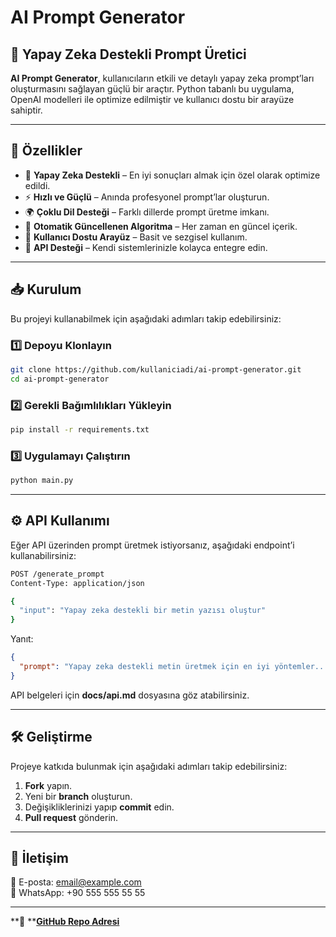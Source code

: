 # AI Prompt Generator

## 🚀 Yapay Zeka Destekli Prompt Üretici

**AI Prompt Generator**, kullanıcıların etkili ve detaylı yapay zeka prompt’ları oluşturmasını sağlayan güçlü bir araçtır. Python tabanlı bu uygulama, OpenAI modelleri ile optimize edilmiştir ve kullanıcı dostu bir arayüze sahiptir.

---

## 📌 Özellikler

- 🧠 **Yapay Zeka Destekli** – En iyi sonuçları almak için özel olarak optimize edildi.
- ⚡ **Hızlı ve Güçlü** – Anında profesyonel prompt’lar oluşturun.
- 🌍 **Çoklu Dil Desteği** – Farklı dillerde prompt üretme imkanı.
- 🔄 **Otomatik Güncellenen Algoritma** – Her zaman en güncel içerik.
- 🎨 **Kullanıcı Dostu Arayüz** – Basit ve sezgisel kullanım.
- 📡 **API Desteği** – Kendi sistemlerinizle kolayca entegre edin.

---

## 📥 Kurulum

Bu projeyi kullanabilmek için aşağıdaki adımları takip edebilirsiniz:

### 1️⃣ Depoyu Klonlayın

```bash
git clone https://github.com/kullaniciadi/ai-prompt-generator.git
cd ai-prompt-generator
```

### 2️⃣ Gerekli Bağımlılıkları Yükleyin

```bash
pip install -r requirements.txt
```

### 3️⃣ Uygulamayı Çalıştırın

```bash
python main.py
```

---

## ⚙️ API Kullanımı

Eğer API üzerinden prompt üretmek istiyorsanız, aşağıdaki endpoint’i kullanabilirsiniz:

```bash
POST /generate_prompt
Content-Type: application/json

{
  "input": "Yapay zeka destekli bir metin yazısı oluştur"
}
```

Yanıt:

```json
{
  "prompt": "Yapay zeka destekli metin üretmek için en iyi yöntemler..."
}
```

API belgeleri için **docs/api.md** dosyasına göz atabilirsiniz.

---

## 🛠 Geliştirme

Projeye katkıda bulunmak için aşağıdaki adımları takip edebilirsiniz:

1. **Fork** yapın.
2. Yeni bir **branch** oluşturun.
3. Değişikliklerinizi yapıp **commit** edin.
4. **Pull request** gönderin.

---

## 📩 İletişim

📧 E-posta: [email@example.com](mailto\:email@example.com)\
📱 WhatsApp: +90 555 555 55 55

---

**🔗 **[**GitHub Repo Adresi**](https://github.com/kullaniciadi/ai-prompt-generator)

